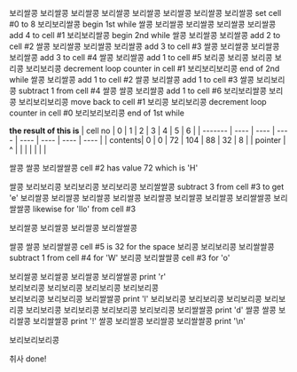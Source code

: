 보리쌀콩 
보리쌀콩 
보리쌀콩 
보리쌀콩
보리쌀콩
보리쌀콩
보리쌀콩
보리쌀콩													set cell #0 to 8
보리보리쌀콩												begin 1st while
	쌀콩 보리쌀콩 보리쌀콩 보리쌀콩 보리쌀콩				add 4 to cell #1
	보리보리쌀콩											begin 2nd while
		쌀콩 보리쌀콩 보리쌀콩								add 2 to cell #2
		쌀콩 보리쌀콩 보리쌀콩 보리쌀콩						add 3 to cell #3
		쌀콩 보리쌀콩 보리쌀콩 보리쌀콩						add 3 to cell #4
		쌀콩 보리쌀콩										add 1 to cell #5
		보리콩 보리콩 보리콩 보리콩 보리보리콩				decrement loop counter in cell #1
	보리보리보리콩											end of 2nd while
	쌀콩 보리쌀콩											add 1 to cell #2
	쌀콩 보리쌀콩											add 1 to cell #3
	쌀콩 보리보리콩											subtract 1 from cell #4
	쌀콩 쌀콩 보리쌀콩										add 1 to cell #6
	보리보리쌀콩 보리콩 보리보리보리콩						move back to cell #1
	보리콩 보리보리콩										decrement loop counter in cell #0
보리보리보리콩												end of 1st while

__the result of this is__
| cell no | 0    | 1    | 2    | 3    | 4    | 5    | 6    |
| ------- | ---- | ---- | ---- | ---- | ---- | ---- | ---- |
| contents| 0    | 0    | 72   | 104  | 88   | 32   | 8    |
| pointer | ^	 |      |      |      |      |      |      |

쌀콩 쌀콩 보리쌀쌀콩										cell #2 has value 72 which is 'H'

쌀콩 보리보리콩 보리보리콩 보리보리콩 보리쌀쌀콩			subtract 3 from cell #3 to get 'e'
보리쌀콩
보리쌀콩
보리쌀콩
보리쌀콩
보리쌀콩
보리쌀콩
보리쌀콩 보리쌀쌀콩 보리쌀쌀콩								likewise for 'llo' from cell #3

보리쌀콩
보리쌀콩
보리쌀콩 보리쌀쌀콩			

쌀콩 쌀콩 보리쌀쌀콩										cell #5 is 32 for the space
보리콩 보리보리콩 보리쌀쌀콩								subtract 1 from cell #4 for 'W'
보리콩 보리쌀쌀콩											cell #3 for 'o'

보리쌀콩 
보리쌀콩 
보리쌀콩 보리쌀쌀콩											print 'r'						
보리보리콩 
보리보리콩 
보리보리콩 
보리보리콩	
보리보리콩 보리보리콩 보리쌀쌀콩							print 'l'
보리보리콩
보리보리콩
보리보리콩
보리보리콩
보리보리콩
보리보리콩
보리보리콩
보리보리콩 보리쌀쌀콩										print 'd'
쌀콩 쌀콩 보리쌀콩 보리쌀쌀콩								print '!'
쌀콩 보리쌀콩 보리쌀콩 보리쌀쌀콩							print '\n'

보리보리보리콩

취사														done!
